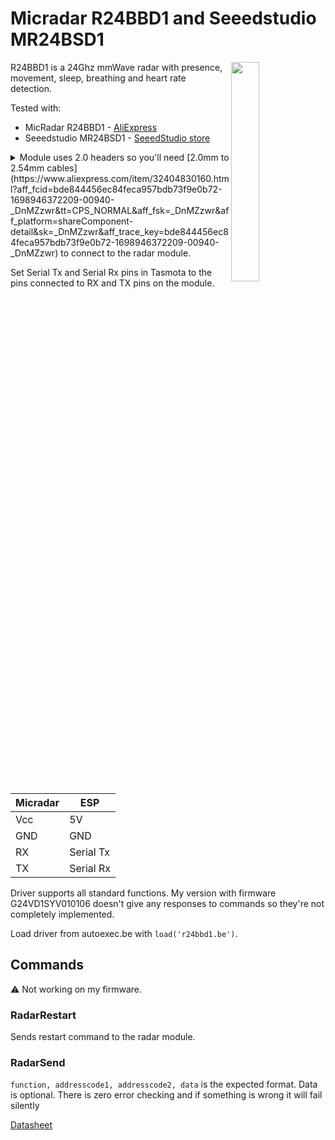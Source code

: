 # Micradar R24BBD1 and Seeedstudio MR24BSD1

<img src="../img/r24b.jpg" align=right width=30%></img>

R24BBD1 is a 24Ghz mmWave radar with presence, movement, sleep, breathing and heart rate detection.

Tested with:
- MicRadar R24BBD1 - [AliExpress](https://www.aliexpress.com/item/1005005553211938.html?aff_fcid=f06534aa14ab40439056358b0ca38df6-1699309672380-01086-_DkvHD55&tt=CPS_NORMAL&aff_fsk=_DkvHD55&aff_platform=shareComponent-detail&sk=_DkvHD55&aff_trace_key=f06534aa14ab40439056358b0ca38df6-1699309672380-01086-_DkvHD55&terminal_id=f6d770ce532d41d9aee8c03b1a87a6b5&afSmartRedirect=y)
- Seeedstudio MR24BSD1 - [SeeedStudio store](https://www.seeedstudio.com/24GHz-mmWave-Radar-Sensor-Sleep-Breathing-Monitoring-Module-p-5304.html?sensecap_affiliate=jo7uUTK&referring_service=gh)

<details>
  <summary>Module uses 2.0 headers so you'll need [2.0mm to 2.54mm cables](https://www.aliexpress.com/item/32404830160.html?aff_fcid=bde844456ec84feca957bdb73f9e0b72-1698946372209-00940-_DnMZzwr&tt=CPS_NORMAL&aff_fsk=_DnMZzwr&aff_platform=shareComponent-detail&sk=_DnMZzwr&aff_trace_key=bde844456ec84feca957bdb73f9e0b72-1698946372209-00940-_DnMZzwr) to connect to the radar module. </summary>
 [Everything Presence Lite Kit](https://templates.blakadder.com/everything_presence_lite.html) has built in headers to easily use the sensor.  
 Another option are these [2 row header Dupont cables (2x3P)](https://www.aliexpress.com/item/1005004327111557.html?aff_fcid=d990ff4f1a7a4e808378e32a40aecad3-1690136370877-04300-_DcwFFoX&tt=CPS_NORMAL&aff_fsk=_DcwFFoX&aff_platform=shareComponent-detail&sk=_DcwFFoX&aff_trace_key=d990ff4f1a7a4e808378e32a40aecad3-1690136370877-04300-_DcwFFoX&terminal_id=3f8c776975fd455ba956809c02d71a91&afSmartRedirect=y) that can be soldered to the board.
</details>

Set Serial Tx and Serial Rx pins in Tasmota to the pins connected to RX and TX pins on the module.

| Micradar | ESP |
|---|---|
| Vcc |5V       |
| GND |GND      |
| RX  |Serial Tx  |
| TX  | Serial Rx | 

Driver supports all standard functions. My version with firmware G24VD1SYV010106 doesn't give any responses to commands so they're not completely implemented.

Load driver from autoexec.be with `load('r24bbd1.be')`.

## Commands

:warning: Not working on my firmware.

### RadarRestart

Sends restart command to the radar module.

### RadarSend

`function, addresscode1, addresscode2, data` is the expected format. Data is optional. There is zero error checking and if something is wrong it will fail silently

[Datasheet](datasheet/)